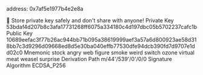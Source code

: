 address: 0x7af5e1977b4e2e8a

🔴️ Store private key safely and don't share with anyone!
Private Key 53bdaf4d207b8c3afa17731268ff6075a334180c4d197dbc05b5702237cafc1b
Public Key 10689eefac3f77b26ac944bb71b095a38619999aef3a57a6d800923ae58d318bb7c3d9296d09668ed8d5e30ba040effb77530dfe94dcb390fd7d9707e1dd02c0
Mnemonic stock angry web figure smoke weird switch ozone virtual meat weasel surprise
Derivation Path m/44'/539'/0'/0/0
Signature Algorithm ECDSA_P256
